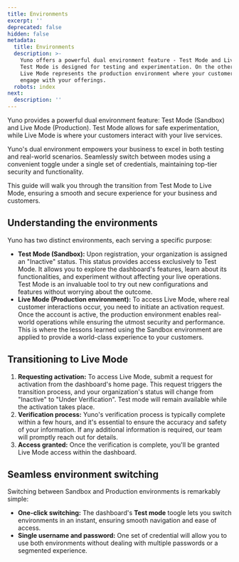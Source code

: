 ```yaml
---
title: Environments
excerpt: ''
deprecated: false
hidden: false
metadata:
  title: Environments
  description: >-
    Yuno offers a powerful dual environment feature - Test Mode and Live Mode.
    Test Mode is designed for testing and experimentation. On the other hand,
    Live Mode represents the production environment where your customers will
    engage with your offerings.
  robots: index
next:
  description: ''
---
```

Yuno provides a powerful dual environment feature: Test Mode (Sandbox) and Live Mode (Production). Test Mode allows for safe experimentation, while Live Mode is where your customers interact with your live services.

Yuno's dual environment empowers your business to excel in both testing and real-world scenarios. Seamlessly switch between modes using a convenient toggle under a single set of credentials, maintaining top-tier security and functionality.

This guide will walk you through the transition from Test Mode to Live Mode, ensuring a smooth and secure experience for your business and customers.

## Understanding the environments

Yuno has two distinct environments, each serving a specific purpose:

- **Test Mode (Sandbox):** Upon registration, your organization is assigned an "Inactive" status. This status provides access exclusively to Test Mode. It allows you to explore the dashboard's features, learn about its functionalities, and experiment without affecting your live operations. Test Mode is an invaluable tool to try out new configurations and features without worrying about the outcome.
- **Live Mode (Production environment):** To access Live Mode, where real customer interactions occur, you need to initiate an activation request. Once the account is active, the production environment enables real-world operations while ensuring the utmost security and performance. This is where the lessons learned using the Sandbox environment are applied to provide a world-class experience to your customers.

## Transitioning to Live Mode

1. **Requesting activation:** To access Live Mode, submit a request for activation from the dashboard's home page. This request triggers the transition process, and your organization's status will change from "Inactive" to "Under Verification". Test mode will remain available while the activation takes place.
2. **Verification process:** Yuno's verification process is typically complete within a few hours, and it's essential to ensure the accuracy and safety of your information. If any additional information is required, our team will promptly reach out for details.
3. **Access granted:** Once the verification is complete, you'll be granted Live Mode access within the dashboard.

## Seamless environment switching

Switching between Sandbox and Production environments is remarkably simple:

- **One-click switching:** The dashboard's **Test mode** toogle lets you switch environments in an instant, ensuring smooth navigation and ease of access.
- **Single username and password:** One set of credential will allow you to use both environments without dealing with multiple passwords or a segmented experience.